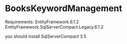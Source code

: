 BooksKeywordManagement
======================
Requirements:
EntityFramework.6.1.2
EntityFramework.SqlServerCompact.Legacy.6.1.2

you should install SqlServerCompact 3.5
